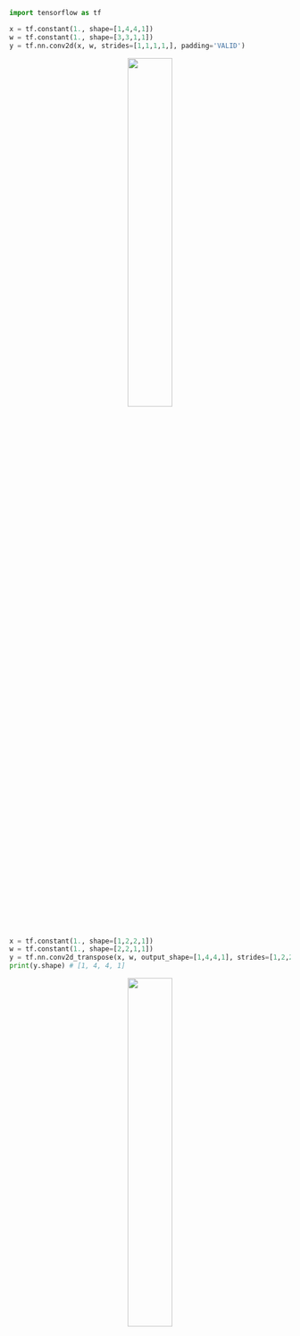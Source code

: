 
```python
import tensorflow as tf

x = tf.constant(1., shape=[1,4,4,1])
w = tf.constant(1., shape=[3,3,1,1])
y = tf.nn.conv2d(x, w, strides=[1,1,1,1,], padding='VALID')
```


<p align="center">
    <img width="40%" src="https://user-images.githubusercontent.com/30433053/63404840-4dcbbb00-c417-11e9-8d35-0eea90c5a3c6.gif" style="max-width:40%;">
    </a>
</p>


```python
x = tf.constant(1., shape=[1,2,2,1])
w = tf.constant(1., shape=[2,2,1,1])
y = tf.nn.conv2d_transpose(x, w, output_shape=[1,4,4,1], strides=[1,2,2,1])
print(y.shape) # [1, 4, 4, 1]
```

<p align="center">
    <img width="40%" src="https://user-images.githubusercontent.com/30433053/63404874-68059900-c417-11e9-93a2-4b91e09b1ce4.gif" style="max-width:40%;">
    </a>
</p>
